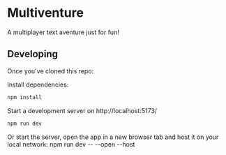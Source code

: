 # Multiventure

A multiplayer text aventure just for fun!

## Developing

Once you've cloned this repo:

Install dependencies:

```bash
npm install
```

Start a development server on http://localhost:5173/

```bash
npm run dev
```

Or start the server, open the app in a new browser tab and host it on your local network:
npm run dev -- --open --host

```

```
